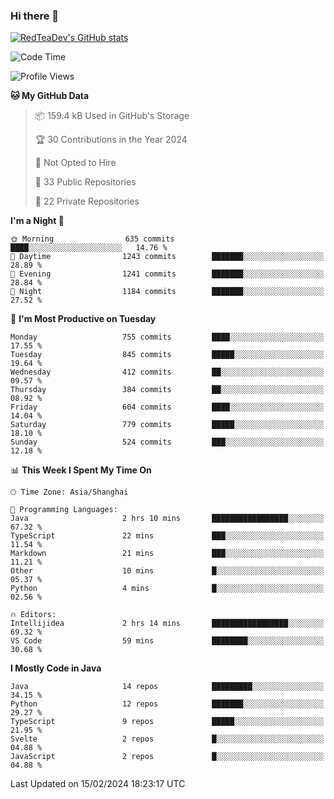 ### Hi there 👋

<!--
**RedTeaDev/RedTeaDev** is a ✨ _special_ ✨ repository because its `README.md` (this file) appears on your GitHub profile.

Here are some ideas to get you started:

- 🔭 I’m currently working on ...
- 🌱 I’m currently learning ...
- 👯 I’m looking to collaborate on ...
- 🤔 I’m looking for help with ...
- 💬 Ask me about ...
- 📫 How to reach me: ...
- 😄 Pronouns: ...
- ⚡ Fun fact: ...
-->

<!--
[![wakatime](https://wakatime.com/badge/user/6b101ed0-04c0-4490-9283-eb61f2efff96.svg)](https://wakatime.com/@6b101ed0-04c0-4490-9283-eb61f2efff96)
!-->

[![RedTeaDev's GitHub stats](https://github-readme-stats.vercel.app/api?username=RedTeaDev)](https://github.com/anuraghazra/github-readme-stats)
<!--
[![willianrod's wakatime stats](https://github-readme-stats.vercel.app/api/wakatime?username=RedTeaDev)](https://github.com/anuraghazra/github-readme-stats)
!-->
<!--START_SECTION:waka-->
![Code Time](http://img.shields.io/badge/Code%20Time-2%2C035%20hrs%2012%20mins-blue)

![Profile Views](http://img.shields.io/badge/Profile%20Views-0-blue)

**🐱 My GitHub Data** 

> 📦 159.4 kB Used in GitHub's Storage 
 > 
> 🏆 30 Contributions in the Year 2024
 > 
> 🚫 Not Opted to Hire
 > 
> 📜 33 Public Repositories 
 > 
> 🔑 22 Private Repositories 
 > 
**I'm a Night 🦉** 

```text
🌞 Morning                635 commits         ████░░░░░░░░░░░░░░░░░░░░░   14.76 % 
🌆 Daytime                1243 commits        ███████░░░░░░░░░░░░░░░░░░   28.89 % 
🌃 Evening                1241 commits        ███████░░░░░░░░░░░░░░░░░░   28.84 % 
🌙 Night                  1184 commits        ███████░░░░░░░░░░░░░░░░░░   27.52 % 
```
📅 **I'm Most Productive on Tuesday** 

```text
Monday                   755 commits         ████░░░░░░░░░░░░░░░░░░░░░   17.55 % 
Tuesday                  845 commits         █████░░░░░░░░░░░░░░░░░░░░   19.64 % 
Wednesday                412 commits         ██░░░░░░░░░░░░░░░░░░░░░░░   09.57 % 
Thursday                 384 commits         ██░░░░░░░░░░░░░░░░░░░░░░░   08.92 % 
Friday                   604 commits         ████░░░░░░░░░░░░░░░░░░░░░   14.04 % 
Saturday                 779 commits         █████░░░░░░░░░░░░░░░░░░░░   18.10 % 
Sunday                   524 commits         ███░░░░░░░░░░░░░░░░░░░░░░   12.18 % 
```


📊 **This Week I Spent My Time On** 

```text
🕑︎ Time Zone: Asia/Shanghai

💬 Programming Languages: 
Java                     2 hrs 10 mins       █████████████████░░░░░░░░   67.32 % 
TypeScript               22 mins             ███░░░░░░░░░░░░░░░░░░░░░░   11.54 % 
Markdown                 21 mins             ███░░░░░░░░░░░░░░░░░░░░░░   11.21 % 
Other                    10 mins             █░░░░░░░░░░░░░░░░░░░░░░░░   05.37 % 
Python                   4 mins              █░░░░░░░░░░░░░░░░░░░░░░░░   02.56 % 

🔥 Editors: 
Intellijidea             2 hrs 14 mins       █████████████████░░░░░░░░   69.32 % 
VS Code                  59 mins             ████████░░░░░░░░░░░░░░░░░   30.68 % 
```

**I Mostly Code in Java** 

```text
Java                     14 repos            █████████░░░░░░░░░░░░░░░░   34.15 % 
Python                   12 repos            ███████░░░░░░░░░░░░░░░░░░   29.27 % 
TypeScript               9 repos             █████░░░░░░░░░░░░░░░░░░░░   21.95 % 
Svelte                   2 repos             █░░░░░░░░░░░░░░░░░░░░░░░░   04.88 % 
JavaScript               2 repos             █░░░░░░░░░░░░░░░░░░░░░░░░   04.88 % 
```




 Last Updated on 15/02/2024 18:23:17 UTC
<!--END_SECTION:waka-->


